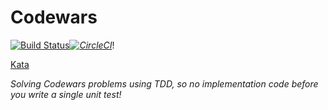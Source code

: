 # Codewars

[![Build Status](https://travis-ci.org/Artemas-Muzanenhamo/codewars.svg?branch=develop)](https://travis-ci.org/Artemas-Muzanenhamo/codewars)_[![CircleCI](https://circleci.com/gh/Artemas-Muzanenhamo/codewars/tree/develop.svg?style=svg)](https://circleci.com/gh/Artemas-Muzanenhamo/codewars/tree/develop)_!

[Kata](https://www.codewars.com/users/Artemas/badges/large)

<i>Solving Codewars problems using TDD, so no implementation code before you write a single unit test!</i>
